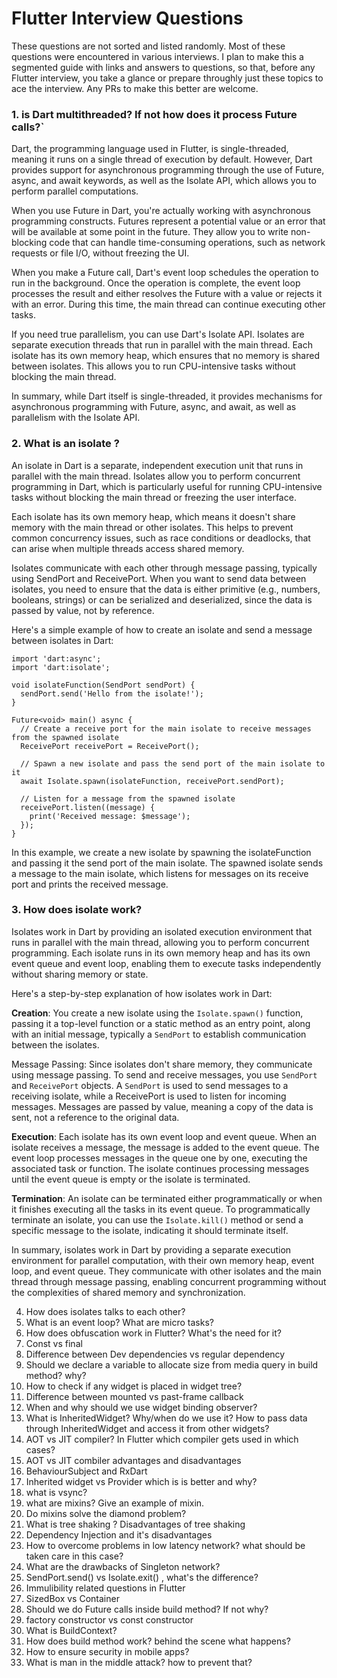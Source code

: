 # Flutter Interview Questions
These questions are not sorted and listed randomly. Most of these questions were encountered in various interviews.
I plan to make this a segmented guide with links and answers to questions, so that, before any Flutter interview, you take a glance or prepare throughly just these topics to ace the interview. Any PRs to make this better are welcome.

### 1. is Dart multithreaded? If not how does it process Future calls?`

  Dart, the programming language used in Flutter, is single-threaded, meaning it runs on a single thread of execution by default. However, Dart provides support for   asynchronous programming through the use of Future, async, and await keywords, as well as the Isolate API, which allows you to perform parallel computations.

  When you use Future in Dart, you're actually working with asynchronous programming constructs. Futures represent a potential value or an error that will be         available at some point in the future. They allow you to write non-blocking code that can handle time-consuming operations, such as network requests or file I/O,   without freezing the UI.

 When you make a Future call, Dart's event loop schedules the operation to run in the background. Once the operation is complete, the event loop processes the        result and either resolves the Future with a value or rejects it with an error. During this time, the main thread can continue executing other tasks.

  If you need true parallelism, you can use Dart's Isolate API. Isolates are separate execution threads that run in parallel with the main thread. Each isolate has   its own memory heap, which ensures that no memory is shared between isolates. This allows you to run CPU-intensive tasks without blocking the main thread.

In summary, while Dart itself is single-threaded, it provides mechanisms for asynchronous programming with Future, async, and await, as well as parallelism with the Isolate API.

### 2. What is an isolate ?

An isolate in Dart is a separate, independent execution unit that runs in parallel with the main thread. Isolates allow you to perform concurrent programming in Dart, which is particularly useful for running CPU-intensive tasks without blocking the main thread or freezing the user interface.

Each isolate has its own memory heap, which means it doesn't share memory with the main thread or other isolates. This helps to prevent common concurrency issues, such as race conditions or deadlocks, that can arise when multiple threads access shared memory.

Isolates communicate with each other through message passing, typically using SendPort and ReceivePort. When you want to send data between isolates, you need to ensure that the data is either primitive (e.g., numbers, booleans, strings) or can be serialized and deserialized, since the data is passed by value, not by reference.

Here's a simple example of how to create an isolate and send a message between isolates in Dart:

```
import 'dart:async';
import 'dart:isolate';

void isolateFunction(SendPort sendPort) {
  sendPort.send('Hello from the isolate!');
}

Future<void> main() async {
  // Create a receive port for the main isolate to receive messages from the spawned isolate
  ReceivePort receivePort = ReceivePort();

  // Spawn a new isolate and pass the send port of the main isolate to it
  await Isolate.spawn(isolateFunction, receivePort.sendPort);

  // Listen for a message from the spawned isolate
  receivePort.listen((message) {
    print('Received message: $message');
  });
}
```

In this example, we create a new isolate by spawning the isolateFunction and passing it the send port of the main isolate. The spawned isolate sends a message to the main isolate, which listens for messages on its receive port and prints the received message.

### 3. How does isolate work?

Isolates work in Dart by providing an isolated execution environment that runs in parallel with the main thread, allowing you to perform concurrent programming. Each isolate runs in its own memory heap and has its own event queue and event loop, enabling them to execute tasks independently without sharing memory or state.

Here's a step-by-step explanation of how isolates work in Dart:

**Creation**: You create a new isolate using the `Isolate.spawn()` function, passing it a top-level function or a static method as an entry point, along with an initial message, typically a `SendPort` to establish communication between the isolates.

Message Passing: Since isolates don't share memory, they communicate using message passing. To send and receive messages, you use `SendPort` and `ReceivePort` objects. A `SendPort` is used to send messages to a receiving isolate, while a ReceivePort is used to listen for incoming messages. Messages are passed by value, meaning a copy of the data is sent, not a reference to the original data.

**Execution**: Each isolate has its own event loop and event queue. When an isolate receives a message, the message is added to the event queue. The event loop processes messages in the queue one by one, executing the associated task or function. The isolate continues processing messages until the event queue is empty or the isolate is terminated.

**Termination**: An isolate can be terminated either programmatically or when it finishes executing all the tasks in its event queue. To programmatically terminate an isolate, you can use the `Isolate.kill()` method or send a specific message to the isolate, indicating it should terminate itself.

In summary, isolates work in Dart by providing a separate execution environment for parallel computation, with their own memory heap, event loop, and event queue. They communicate with other isolates and the main thread through message passing, enabling concurrent programming without the complexities of shared memory and synchronization.


4. How does isolates talks to each other?
5. What is an event loop? What are micro tasks?
6. How does obfuscation work in Flutter? What's the need for it?
7. Const vs final
8. Difference between Dev dependencies vs regular dependency
9. Should we declare a variable to allocate size from media query in build method? why?
10. How to check if any widget is placed in widget tree?
11. Difference between mounted vs past-frame callback
12. When and why should we use widget binding observer?
13. What is InheritedWidget? Why/when do we use it? How to pass data through InheritedWidget and access it from other widgets?
14. AOT vs JIT compiler? In Flutter which compiler gets used in which cases?
15. AOT vs JIT combiler advantages and disadvantages
16. BehaviourSubject and RxDart 
17. Inherited widget vs Provider which is is better and why?
18. what is vsync?
19. what are mixins? Give an example of mixin.
20. Do mixins solve the diamond problem?
21. What is tree shaking ? Disadvantages of tree shaking
22. Dependency Injection and it's disadvantages
23. How to overcome problems in low latency network? what should be taken care in this case?
24. What are the drawbacks of Singleton network?
25. SendPort.send() vs Isolate.exit() , what's the difference?
30. Immulibility related questions in Flutter
31. SizedBox vs Container
32. Should we do Future calls inside build method? If not why?
33. factory constructor vs const constructor
34. What is BuildContext?
35. How does build method work? behind the scene what happens?
36. How to ensure security in mobile apps?
37. What is man in the middle attack? how to prevent that?






